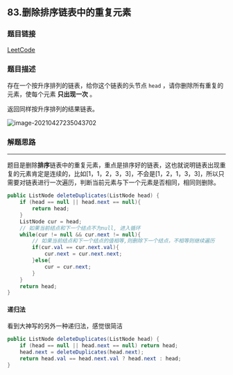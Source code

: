## 83.删除排序链表中的重复元素

### 题目链接

[LeetCode](https://leetcode-cn.com/problems/remove-duplicates-from-sorted-list/)

### 题目描述

存在一个按升序排列的链表，给你这个链表的头节点 `head` ，请你删除所有重复的元素，使每个元素 **只出现一次** 。

返回同样按升序排列的结果链表。

![image-20210427235043702](https://choyblog.oss-cn-shenzhen.aliyuncs.com/img/image-20210427235043702.png)

### 解题思路

---

题目是删除**排序**链表中的重复元素，重点是排序好的链表，这也就说明链表出现重复的元素肯定是连续的，比如[1，1，2，3，3]，不会是[1，2，1，3，3]，所以只需要对链表进行一次遍历，判断当前元素与下一个元素是否相同，相同则删除。

```java
public ListNode deleteDuplicates(ListNode head) {
    if (head == null || head.next == null){
        return head;
    }
    ListNode cur = head;
    // 如果当前结点和下一个结点不为null, 进入循环
    while(cur != null && cur.next != null){
        // 如果当前结点和下一个结点的值相等,则删除下一个结点，不相等则继续遍历
        if(cur.val == cur.next.val){
            cur.next = cur.next.next;
        }else{
            cur = cur.next;
        }
    }
    return head;
}
```

#### 递归法

看到大神写的另外一种递归法，感觉很简洁

```java
public ListNode deleteDuplicates(ListNode head) {
    if (head == null || head.next == null) return head;
    head.next = deleteDuplicates(head.next);
    return head.val == head.next.val ? head.next : head;
}
```

